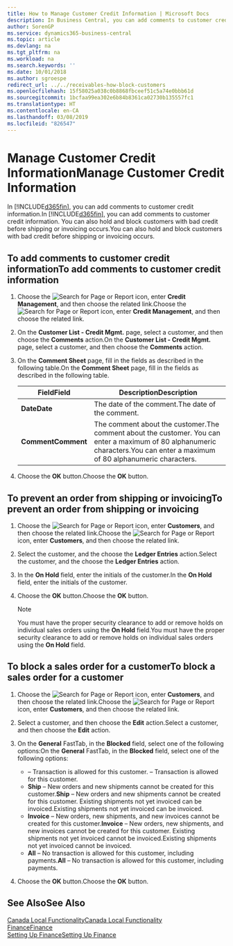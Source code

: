 ```yaml
---
title: How to Manage Customer Credit Information | Microsoft Docs
description: In Business Central, you can add comments to customer credit information. You can also hold and block customers with bad credit before shipping or invoicing occurs.
author: SorenGP
ms.service: dynamics365-business-central
ms.topic: article
ms.devlang: na
ms.tgt_pltfrm: na
ms.workload: na
ms.search.keywords: ''
ms.date: 10/01/2018
ms.author: sgroespe
redirect_url: ../../receivables-how-block-customers
ms.openlocfilehash: 15f58025a038c0b8868fbceef51c5a74e0bbb61d
ms.sourcegitcommit: 1bcfaa99ea302e6b84b8361ca02730b135557fc1
ms.translationtype: HT
ms.contentlocale: en-CA
ms.lasthandoff: 03/08/2019
ms.locfileid: "826547"
---
```

# <a name="manage-customer-credit-information"></a><span data-ttu-id="2c0e0-104">Manage Customer Credit Information</span><span class="sxs-lookup"><span data-stu-id="2c0e0-104">Manage Customer Credit Information</span></span>
<span data-ttu-id="2c0e0-105">In [!INCLUDE[d365fin](../../includes/d365fin_md.md)], you can add comments to customer credit information.</span><span class="sxs-lookup"><span data-stu-id="2c0e0-105">In [!INCLUDE[d365fin](../../includes/d365fin_md.md)], you can add comments to customer credit information.</span></span> <span data-ttu-id="2c0e0-106">You can also hold and block customers with bad credit before shipping or invoicing occurs.</span><span class="sxs-lookup"><span data-stu-id="2c0e0-106">You can also hold and block customers with bad credit before shipping or invoicing occurs.</span></span>  

## <a name="to-add-comments-to-customer-credit-information"></a><span data-ttu-id="2c0e0-107">To add comments to customer credit information</span><span class="sxs-lookup"><span data-stu-id="2c0e0-107">To add comments to customer credit information</span></span>  
1.  <span data-ttu-id="2c0e0-108">Choose the ![Search for Page or Report](../../media/ui-search/search_small.png "Search for Page or Report icon") icon, enter **Credit Management**, and then choose the related link.</span><span class="sxs-lookup"><span data-stu-id="2c0e0-108">Choose the ![Search for Page or Report](../../media/ui-search/search_small.png "Search for Page or Report icon") icon, enter **Credit Management**, and then choose the related link.</span></span>  
2.  <span data-ttu-id="2c0e0-109">On the **Customer List - Credit Mgmt.** page, select a customer, and then choose the **Comments** action.</span><span class="sxs-lookup"><span data-stu-id="2c0e0-109">On the **Customer List - Credit Mgmt.** page, select a customer, and then choose the **Comments** action.</span></span>  
3.  <span data-ttu-id="2c0e0-110">On the **Comment Sheet** page, fill in the fields as described in the following table.</span><span class="sxs-lookup"><span data-stu-id="2c0e0-110">On the **Comment Sheet** page, fill in the fields as described in the following table.</span></span>  

    |<span data-ttu-id="2c0e0-111">Field</span><span class="sxs-lookup"><span data-stu-id="2c0e0-111">Field</span></span>|<span data-ttu-id="2c0e0-112">Description</span><span class="sxs-lookup"><span data-stu-id="2c0e0-112">Description</span></span>|  
    |---------------------------------|---------------------------------------|  
    |<span data-ttu-id="2c0e0-113">**Date**</span><span class="sxs-lookup"><span data-stu-id="2c0e0-113">**Date**</span></span>|<span data-ttu-id="2c0e0-114">The date of the comment.</span><span class="sxs-lookup"><span data-stu-id="2c0e0-114">The date of the comment.</span></span>|  
    |<span data-ttu-id="2c0e0-115">**Comment**</span><span class="sxs-lookup"><span data-stu-id="2c0e0-115">**Comment**</span></span>|<span data-ttu-id="2c0e0-116">The comment about the customer.</span><span class="sxs-lookup"><span data-stu-id="2c0e0-116">The comment about the customer.</span></span> <span data-ttu-id="2c0e0-117">You can enter a maximum of 80 alphanumeric characters.</span><span class="sxs-lookup"><span data-stu-id="2c0e0-117">You can enter a maximum of 80 alphanumeric characters.</span></span>|  

4.  <span data-ttu-id="2c0e0-118">Choose the **OK** button.</span><span class="sxs-lookup"><span data-stu-id="2c0e0-118">Choose the **OK** button.</span></span>  

## <a name="to-prevent-an-order-from-shipping-or-invoicing"></a><span data-ttu-id="2c0e0-119">To prevent an order from shipping or invoicing</span><span class="sxs-lookup"><span data-stu-id="2c0e0-119">To prevent an order from shipping or invoicing</span></span>  
1.  <span data-ttu-id="2c0e0-120">Choose the ![Search for Page or Report](../../media/ui-search/search_small.png "Search for Page or Report icon") icon, enter **Customers**, and then choose the related link.</span><span class="sxs-lookup"><span data-stu-id="2c0e0-120">Choose the ![Search for Page or Report](../../media/ui-search/search_small.png "Search for Page or Report icon") icon, enter **Customers**, and then choose the related link.</span></span>  
2.  <span data-ttu-id="2c0e0-121">Select the customer, and the choose the **Ledger Entries** action.</span><span class="sxs-lookup"><span data-stu-id="2c0e0-121">Select the customer, and the choose the **Ledger Entries** action.</span></span>  
3.  <span data-ttu-id="2c0e0-122">In the **On Hold** field, enter the initials of the customer.</span><span class="sxs-lookup"><span data-stu-id="2c0e0-122">In the **On Hold** field, enter the initials of the customer.</span></span>  
4.  <span data-ttu-id="2c0e0-123">Choose the **OK** button.</span><span class="sxs-lookup"><span data-stu-id="2c0e0-123">Choose the **OK** button.</span></span>  

    > [!NOTE]  
    >  <span data-ttu-id="2c0e0-124">You must have the proper security clearance to add or remove holds on individual sales orders using the **On Hold** field.</span><span class="sxs-lookup"><span data-stu-id="2c0e0-124">You must have the proper security clearance to add or remove holds on individual sales orders using the **On Hold** field.</span></span>  

## <a name="to-block-a-sales-order-for-a-customer"></a><span data-ttu-id="2c0e0-125">To block a sales order for a customer</span><span class="sxs-lookup"><span data-stu-id="2c0e0-125">To block a sales order for a customer</span></span>  
1.  <span data-ttu-id="2c0e0-126">Choose the ![Search for Page or Report](../../media/ui-search/search_small.png "Search for Page or Report icon") icon, enter **Customers**, and then choose the related link.</span><span class="sxs-lookup"><span data-stu-id="2c0e0-126">Choose the ![Search for Page or Report](../../media/ui-search/search_small.png "Search for Page or Report icon") icon, enter **Customers**, and then choose the related link.</span></span>  
2.  <span data-ttu-id="2c0e0-127">Select a customer, and then choose the **Edit** action.</span><span class="sxs-lookup"><span data-stu-id="2c0e0-127">Select a customer, and then choose the **Edit** action.</span></span>  
3.  <span data-ttu-id="2c0e0-128">On the **General** FastTab, in the **Blocked** field, select one of the following options:</span><span class="sxs-lookup"><span data-stu-id="2c0e0-128">On the **General** FastTab, in the **Blocked** field, select one of the following options:</span></span>  

    -   <span data-ttu-id="2c0e0-129">**<Blank>** – Transaction is allowed for this customer.</span><span class="sxs-lookup"><span data-stu-id="2c0e0-129">**<Blank>** – Transaction is allowed for this customer.</span></span>  
    -   <span data-ttu-id="2c0e0-130">**Ship** – New orders and new shipments cannot be created for this customer.</span><span class="sxs-lookup"><span data-stu-id="2c0e0-130">**Ship** – New orders and new shipments cannot be created for this customer.</span></span> <span data-ttu-id="2c0e0-131">Existing shipments not yet invoiced can be invoiced.</span><span class="sxs-lookup"><span data-stu-id="2c0e0-131">Existing shipments not yet invoiced can be invoiced.</span></span>  
    -   <span data-ttu-id="2c0e0-132">**Invoice** – New orders, new shipments, and new invoices cannot be created for this customer.</span><span class="sxs-lookup"><span data-stu-id="2c0e0-132">**Invoice** – New orders, new shipments, and new invoices cannot be created for this customer.</span></span> <span data-ttu-id="2c0e0-133">Existing shipments not yet invoiced cannot be invoiced.</span><span class="sxs-lookup"><span data-stu-id="2c0e0-133">Existing shipments not yet invoiced cannot be invoiced.</span></span>  
    -   <span data-ttu-id="2c0e0-134">**All** – No transaction is allowed for this customer, including payments.</span><span class="sxs-lookup"><span data-stu-id="2c0e0-134">**All** – No transaction is allowed for this customer, including payments.</span></span>  
4.  <span data-ttu-id="2c0e0-135">Choose the **OK** button.</span><span class="sxs-lookup"><span data-stu-id="2c0e0-135">Choose the **OK** button.</span></span>  

## <a name="see-also"></a><span data-ttu-id="2c0e0-136">See Also</span><span class="sxs-lookup"><span data-stu-id="2c0e0-136">See Also</span></span>  
[<span data-ttu-id="2c0e0-137">Canada Local Functionality</span><span class="sxs-lookup"><span data-stu-id="2c0e0-137">Canada Local Functionality</span></span>](canada-local-functionality.md)  
[<span data-ttu-id="2c0e0-138">Finance</span><span class="sxs-lookup"><span data-stu-id="2c0e0-138">Finance</span></span>](../../finance.md)  
[<span data-ttu-id="2c0e0-139">Setting Up Finance</span><span class="sxs-lookup"><span data-stu-id="2c0e0-139">Setting Up Finance</span></span>](../../finance.md)

